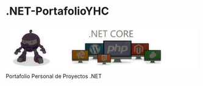 # .NET-PortafolioYHC
<img src="https://github.com/yhorta/.NET-PortafolioYHC/blob/main/net2.png">
Portafolio Personal de Proyectos .NET

